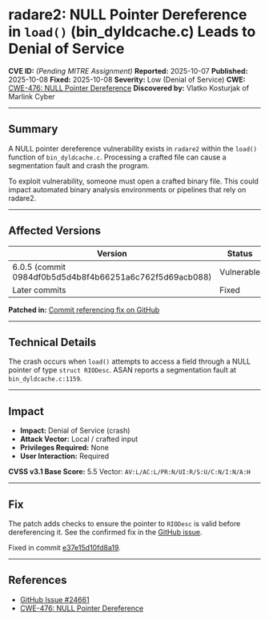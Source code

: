 # radare2: NULL Pointer Dereference in `load()` (bin_dyldcache.c) Leads to Denial of Service

**CVE ID:** *(Pending MITRE Assignment)*
**Reported:** 2025-10-07
**Published:** 2025-10-08
**Fixed:** 2025-10-08
**Severity:** Low (Denial of Service)
**CWE:** [CWE-476: NULL Pointer Dereference](https://cwe.mitre.org/data/definitions/476.html)
**Discovered by:** Vlatko Kosturjak of Marlink Cyber

---

## Summary

A NULL pointer dereference vulnerability exists in `radare2` within the `load()` function of `bin_dyldcache.c`.
Processing a crafted file can cause a segmentation fault and crash the program.

To exploit vulnerability, someone must open a crafted binary file. This could impact automated binary analysis environments or pipelines that rely on radare2.

---

## Affected Versions

| Version | Status |
|----------|---------|
| 6.0.5 (commit 0984df0b5d5d4b8f4b66251a6c762f5d69acb088) | Vulnerable |
| Later commits | Fixed |

**Patched in:** [Commit referencing fix on GitHub](https://github.com/radareorg/radare2/issues/24661)

---

## Technical Details

The crash occurs when `load()` attempts to access a field through a NULL pointer of type `struct RIODesc`.
ASAN reports a segmentation fault at `bin_dyldcache.c:1159`.

---

## Impact

- **Impact:** Denial of Service (crash)
- **Attack Vector:** Local / crafted input
- **Privileges Required:** None
- **User Interaction:** Required

**CVSS v3.1 Base Score:** 5.5
Vector: `AV:L/AC:L/PR:N/UI:R/S:U/C:N/I:N/A:H`

---

## Fix

The patch adds checks to ensure the pointer to `RIODesc` is valid before dereferencing it.
See the confirmed fix in the [GitHub issue](https://github.com/radareorg/radare2/issues/24661).

Fixed in commit [e37e15d10fd8a19](https://github.com/radareorg/radare2/commit/e37e15d10fd8a19c3e57b3d7735a2cfe0082ec79).

---

## References

- [GitHub Issue #24661](https://github.com/radareorg/radare2/issues/24661)
- [CWE-476: NULL Pointer Dereference](https://cwe.mitre.org/data/definitions/476.html)


